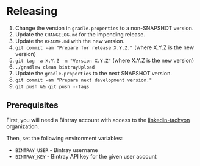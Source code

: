 Releasing
========

 1. Change the version in `gradle.properties` to a non-SNAPSHOT version.
 2. Update the `CHANGELOG.md` for the impending release.
 3. Update the `README.md` with the new version.
 4. `git commit -am "Prepare for release X.Y.Z."` (where X.Y.Z is the new version)
 5. `git tag -a X.Y.Z -m "Version X.Y.Z"` (where X.Y.Z is the new version)
 6. `./gradlew clean bintrayUpload`
 7. Update the `gradle.properties` to the next SNAPSHOT version.
 8. `git commit -am "Prepare next development version."`
 9. `git push && git push --tags`


Prerequisites
-------------

First, you will need a Bintray account with access to the [linkedin-tachyon](https://bintray.com/linkedin-tachyon) organization.

Then, set the following environment variables:

 * `BINTRAY_USER` - Bintray username
 * `BINTRAY_KEY`  - Bintray API key for the given user account
